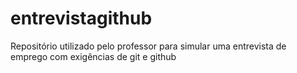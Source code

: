 # entrevistagithub
Repositório utilizado pelo professor para simular uma entrevista de emprego com exigências de git e github
